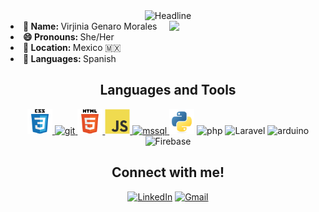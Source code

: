 <div>
    <div align=center>
        <img src="https://readme-typing-svg.herokuapp.com?color=%bb61d9&size=32&center=true&vCenter=true&width=600&height=50&lines=👋Hi+I'm+Virjinia🚀;⚙️Computer+Systems+Engineer👩‍💻;🎨Front-End+Engineer🌐" alt="Headline"/>
        </div>
        <img align="right" width= "250" src="https://media2.dev.to/dynamic/image/width=1000,height=420,fit=cover,gravity=auto,format=auto/https%3A%2F%2Fdev-to-uploads.s3.amazonaws.com%2Fuploads%2Farticles%2F3ywok35ynjducmohley1.gif"/>
    </div>
    <li><b>👤 Name:  </b> Virjinia Genaro Morales </li>
    <li><b>😄 Pronouns: </b>  She/Her </li>
    <li><b>📍 Location:  </b> Mexico 🇲🇽 </li>
    <li><b>📣 Languages: </b>  Spanish </li>

<h2 align="center">Languages and Tools</h2>
<p align="center"> <a href="https://www.w3schools.com/css/" target="_blank" rel="noreferrer"> <img src="https://raw.githubusercontent.com/devicons/devicon/master/icons/css3/css3-original-wordmark.svg" alt="css3" width="40" height="40"/> </a> <a href="https://git-scm.com/" target="_blank" rel="noreferrer"> <img src="https://www.vectorlogo.zone/logos/git-scm/git-scm-icon.svg" alt="git" width="40" height="40"/> </a> <a href="https://www.w3.org/html/" target="_blank" rel="noreferrer"> <img src="https://raw.githubusercontent.com/devicons/devicon/master/icons/html5/html5-original-wordmark.svg" alt="html5" width="40" height="40"/> </a> <a href="https://developer.mozilla.org/en-US/docs/Web/JavaScript" target="_blank" rel="noreferrer"> <img src="https://raw.githubusercontent.com/devicons/devicon/master/icons/javascript/javascript-original.svg" alt="javascript" width="40" height="40"/> </a> <a href="https://www.microsoft.com/en-us/sql-server" target="_blank" rel="noreferrer"> <img src="https://www.svgrepo.com/show/303229/microsoft-sql-server-logo.svg" alt="mssql" width="40" height="40"/> </a> <a href="https://www.mysql.com/" target="_blank" rel="noreferrer">  <img src="https://raw.githubusercontent.com/devicons/devicon/master/icons/python/python-original.svg" alt="python" width="40" height="40"/></a> <img src="https://cdn-icons-png.flaticon.com/512/5968/5968332.png" alt="php" height="50"/> <img src="https://simara.id/wp-content/uploads/2019/02/laravel-logo-png-4.png" alt="Laravel" width="70"/>
<img src="https://cdn.freebiesupply.com/logos/large/2x/arduino-logo-png-transparent.png" alt="arduino" height="40"/> <img src="https://upload.wikimedia.org/wikipedia/commons/thumb/b/bd/Firebase_Logo.png/1200px-Firebase_Logo.png" alt="Firebase" height="40"/> </p>
<h2 align="center">Connect with me!</h2>
<div align=center>
    <a href="https://www.linkedin.com/in/virjinia-genaro-morales-0258b226b"><img src="https://img.shields.io/badge/Linkedin-0077b5?style=flat&logo=linkedin" alt="LinkedIn" height="40" /></a>
        <a href="https://mail.google.com/mail/u/0/?ogbl#inbox/FMfcgzQXKWjgdNQDPbCXSRMstpzxpCxC?compose=CllgCHrlGBCbtbnMghzVLfPrrrLZbWMtZHpLmJhrGssXRZJlbtlXBZkKPhhjFxjNpRCbwTqqpNV"><img src="https://cdn-icons-png.flaticon.com/512/5968/5968534.png" alt="Gmail" height="40" /></a>
    </div>
</div>
